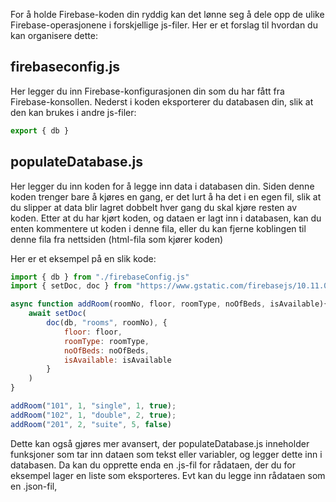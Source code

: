 For å holde Firebase-koden din ryddig kan det lønne seg å dele opp de ulike Firebase-operasjonene i forskjellige js-filer. Her er et forslag til hvordan du kan organisere dette:

## firebaseconfig.js
Her legger du inn Firebase-konfigurasjonen din som du har fått fra Firebase-konsollen. Nederst i koden eksporterer du databasen din, slik at den kan brukes i andre js-filer:
```js
export { db }
```

## populateDatabase.js
Her legger du inn koden for å legge inn data i databasen din. Siden denne koden trenger bare å kjøres en gang, er det lurt å ha det i en egen fil, slik at du slipper at data blir lagret dobbelt hver gang du skal kjøre resten av koden. Etter at du har kjørt koden, og dataen er lagt inn i databasen, kan du enten kommentere ut koden i denne fila, eller du kan fjerne koblingen til denne fila fra nettsiden (html-fila som kjører koden)

Her er et eksempel på en slik kode:
```js
import { db } from "./firebaseConfig.js"
import { setDoc, doc } from "https://www.gstatic.com/firebasejs/10.11.0/firebase-firestore.js"

async function addRoom(roomNo, floor, roomType, noOfBeds, isAvailable){
	await setDoc(
		doc(db, "rooms", roomNo), {
			floor: floor,
			roomType: roomType,
			noOfBeds: noOfBeds,
			isAvailable: isAvailable
		}
	)
}

addRoom("101", 1, "single", 1, true);
addRoom("102", 1, "double", 2, true);
addRoom("201", 2, "suite", 5, false)
```

Dette kan også gjøres mer avansert, der populateDatabase.js inneholder funksjoner som tar inn dataen som tekst eller variabler, og legger dette inn i databasen. Da kan du opprette enda en .js-fil for rådataen, der du for eksempel lager en liste som eksporteres. Evt kan du legge inn rådataen som en .json-fil,